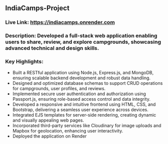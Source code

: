 ## IndiaCamps-Project
### Live Link: https://indiacamps.onrender.com
### Description: Developed a full-stack web application enabling users to share, review, and explore campgrounds, showcasing advanced technical and design skills.
### Key Highlights:
- Built a RESTful application using Node.js, Express.js, and MongoDB, ensuring scalable backend development and robust data handling.
- Designed and optimized database schemas to support CRUD operations for campgrounds, user profiles, and reviews.
- Implemented secure user authentication and authorization using Passport.js, ensuring role-based access control and data integrity.
- Developed a responsive and intuitive frontend using HTML, CSS, and Bootstrap, delivering a seamless user experience across devices.
- Integrated EJS templates for server-side rendering, creating dynamic and visually appealing web pages.
- Incorporated third-party services like Cloudinary for image uploads and Mapbox for geolocation, enhancing user interactivity.
- Deployed the application on Render

